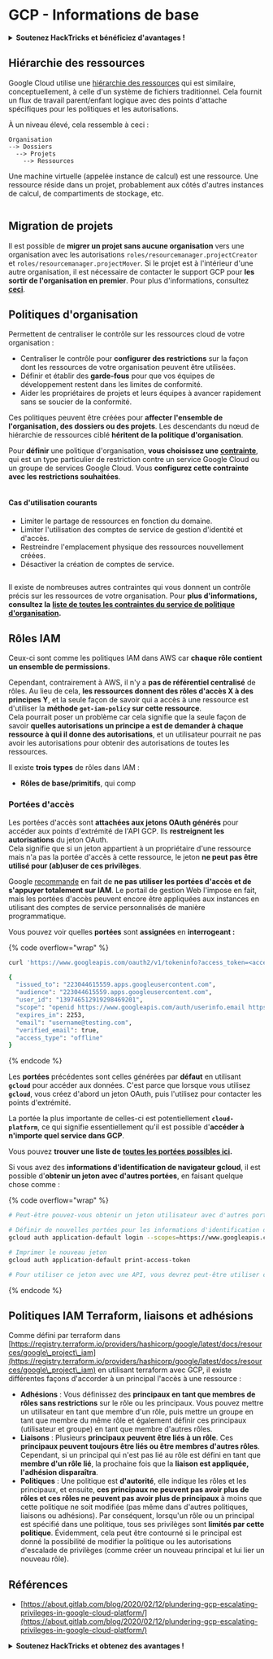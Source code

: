 # GCP - Informations de base

<details>

<summary><strong>Soutenez HackTricks et bénéficiez d'avantages !</strong></summary>

* Si vous souhaitez voir votre **entreprise annoncée dans HackTricks** ou si vous souhaitez accéder à la **dernière version de PEASS ou télécharger HackTricks en PDF**, consultez les [**PLANS D'ABONNEMENT**](https://github.com/sponsors/carlospolop) !
* Obtenez le [**swag officiel PEASS & HackTricks**](https://peass.creator-spring.com)
* Découvrez [**The PEASS Family**](https://opensea.io/collection/the-peass-family), notre collection d'exclusivités [**NFTs**](https://opensea.io/collection/the-peass-family)
* **Rejoignez** 💬 [**le groupe Discord**](https://discord.gg/hRep4RUj7f) ou le [**groupe Telegram**](https://t.me/peass) ou **suivez** moi sur **Twitter** 🐦 [**@carlospolopm**](https://twitter.com/carlospolopm).
* **Partagez vos astuces de piratage en soumettant des PR aux** [**HackTricks**](https://github.com/carlospolop/hacktricks) et [**HackTricks Cloud**](https://github.com/carlospolop/hacktricks-cloud) **dépôts github.**

</details>

## **Hiérarchie des ressources**

Google Cloud utilise une [hiérarchie des ressources](https://cloud.google.com/resource-manager/docs/cloud-platform-resource-hierarchy) qui est similaire, conceptuellement, à celle d'un système de fichiers traditionnel. Cela fournit un flux de travail parent/enfant logique avec des points d'attache spécifiques pour les politiques et les autorisations.

À un niveau élevé, cela ressemble à ceci :

```
Organisation
--> Dossiers
  --> Projets
    --> Ressources
```

Une machine virtuelle (appelée instance de calcul) est une ressource. Une ressource réside dans un projet, probablement aux côtés d'autres instances de calcul, de compartiments de stockage, etc.

<figure><img src="../../.gitbook/assets/image (5) (1).png" alt=""><figcaption></figcaption></figure>

## **Migration de projets**

Il est possible de **migrer un projet sans aucune organisation** vers une organisation avec les autorisations `roles/resourcemanager.projectCreator` et `roles/resourcemanager.projectMover`. Si le projet est à l'intérieur d'une autre organisation, il est nécessaire de contacter le support GCP pour **les sortir de l'organisation en premier**. Pour plus d'informations, consultez [**ceci**](https://medium.com/google-cloud/migrating-a-project-from-one-organization-to-another-gcp-4b37a86dd9e6).

## **Politiques d'organisation**

Permettent de centraliser le contrôle sur les ressources cloud de votre organisation :

* Centraliser le contrôle pour **configurer des restrictions** sur la façon dont les ressources de votre organisation peuvent être utilisées.
* Définir et établir des **garde-fous** pour que vos équipes de développement restent dans les limites de conformité.
* Aider les propriétaires de projets et leurs équipes à avancer rapidement sans se soucier de la conformité.

Ces politiques peuvent être créées pour **affecter l'ensemble de l'organisation, des dossiers ou des projets**. Les descendants du nœud de hiérarchie de ressources ciblé **héritent de la politique d'organisation**.

Pour **définir** une politique d'organisation, **vous choisissez une** [**contrainte**](https://cloud.google.com/resource-manager/docs/organization-policy/overview#constraints), qui est un type particulier de restriction contre un service Google Cloud ou un groupe de services Google Cloud. Vous **configurez cette contrainte avec les restrictions souhaitées**.

<figure><img src="../../.gitbook/assets/image (5) (4).png" alt=""><figcaption></figcaption></figure>

#### Cas d'utilisation courants <a href="#common_use_cases" id="common_use_cases"></a>

* Limiter le partage de ressources en fonction du domaine.
* Limiter l'utilisation des comptes de service de gestion d'identité et d'accès.
* Restreindre l'emplacement physique des ressources nouvellement créées.
* Désactiver la création de comptes de service.

<figure><img src="../../.gitbook/assets/image (83).png" alt=""><figcaption></figcaption></figure>

Il existe de nombreuses autres contraintes qui vous donnent un contrôle précis sur les ressources de votre organisation. Pour **plus d'informations, consultez la** [**liste de toutes les contraintes du service de politique d'organisation**](https://cloud.google.com/resource-manager/docs/organization-policy/org-policy-constraints)**.**

## **Rôles IAM**

Ceux-ci sont comme les politiques IAM dans AWS car **chaque rôle contient un ensemble de permissions**.

Cependant, contrairement à AWS, il n'y a **pas de référentiel centralisé** de rôles. Au lieu de cela, **les ressources donnent des rôles d'accès X à des principes Y**, et la seule façon de savoir qui a accès à une ressource est d'utiliser la **méthode `get-iam-policy` sur cette ressource**.\
Cela pourrait poser un problème car cela signifie que la seule façon de savoir **quelles autorisations un principe a est de demander à chaque ressource à qui il donne des autorisations**, et un utilisateur pourrait ne pas avoir les autorisations pour obtenir des autorisations de toutes les ressources.

Il existe **trois types** de rôles dans IAM :

* **Rôles de base/primitifs**, qui comp
### **Portées d'accès**

Les portées d'accès sont **attachées aux jetons OAuth générés** pour accéder aux points d'extrémité de l'API GCP. Ils **restreignent les autorisations** du jeton OAuth.\
Cela signifie que si un jeton appartient à un propriétaire d'une ressource mais n'a pas la portée d'accès à cette ressource, le jeton **ne peut pas être utilisé pour (ab)user de ces privilèges**.

Google [recommande](https://cloud.google.com/compute/docs/access/service-accounts#service\_account\_permissions) en fait de **ne pas utiliser les portées d'accès et de s'appuyer totalement sur IAM**. Le portail de gestion Web l'impose en fait, mais les portées d'accès peuvent encore être appliquées aux instances en utilisant des comptes de service personnalisés de manière programmatique.

Vous pouvez voir quelles **portées** sont **assignées** en **interrogeant :**

{% code overflow="wrap" %}
```bash
curl 'https://www.googleapis.com/oauth2/v1/tokeninfo?access_token=<access_token>'

{
  "issued_to": "223044615559.apps.googleusercontent.com",
  "audience": "223044615559.apps.googleusercontent.com",
  "user_id": "139746512919298469201",
  "scope": "openid https://www.googleapis.com/auth/userinfo.email https://www.googleapis.com/auth/cloud-platform https://www.googleapis.com/auth/appengine.admin https://www.googleapis.com/auth/sqlservice.login https://www.googleapis.com/auth/compute https://www.googleapis.com/auth/accounts.reauth",
  "expires_in": 2253,
  "email": "username@testing.com",
  "verified_email": true,
  "access_type": "offline"
}
```
{% endcode %}

Les **portées** précédentes sont celles générées par **défaut** en utilisant **`gcloud`** pour accéder aux données. C'est parce que lorsque vous utilisez **`gcloud`**, vous créez d'abord un jeton OAuth, puis l'utilisez pour contacter les points d'extrémité.

La portée la plus importante de celles-ci est potentiellement **`cloud-platform`**, ce qui signifie essentiellement qu'il est possible d'**accéder à n'importe quel service dans GCP**.

Vous pouvez **trouver une liste de** [**toutes les portées possibles ici**](https://developers.google.com/identity/protocols/googlescopes)**.**

Si vous avez des **informations d'identification de navigateur gcloud**, il est possible d'**obtenir un jeton avec d'autres portées**, en faisant quelque chose comme :

{% code overflow="wrap" %}
```bash
# Peut-être pouvez-vous obtenir un jeton utilisateur avec d'autres portées en changeant le tableau de portées de ~/.config/gcloud/credentials.db

# Définir de nouvelles portées pour les informations d'identification des SDK
gcloud auth application-default login --scopes=https://www.googleapis.com/auth/userinfo.email,https://www.googleapis.com/auth/cloud-platform,https://www.googleapis.com/auth/sqlservice.login,https://www.googleapis.com/auth/appengine.admin,https://www.googleapis.com/auth/compute,https://www.googleapis.com/auth/accounts.reauth,https://www.googleapis.com/auth/admin.directory.user,https://www.googleapis.com/auth/admin.directory.group,https://www.googleapis.com/auth/admin.directory.domain

# Imprimer le nouveau jeton 
gcloud auth application-default print-access-token

# Pour utiliser ce jeton avec une API, vous devrez peut-être utiliser curl pour indiquer l'en-tête du projet avec --header "X-Goog-User-Project: <project-name>"
```
{% endcode %}

## **Politiques IAM Terraform, liaisons et adhésions**

Comme défini par terraform dans [https://registry.terraform.io/providers/hashicorp/google/latest/docs/resources/google\_project\_iam](https://registry.terraform.io/providers/hashicorp/google/latest/docs/resources/google\_project\_iam) en utilisant terraform avec GCP, il existe différentes façons d'accorder à un principal l'accès à une ressource :

* **Adhésions** : Vous définissez des **principaux en tant que membres de rôles sans restrictions** sur le rôle ou les principaux. Vous pouvez mettre un utilisateur en tant que membre d'un rôle, puis mettre un groupe en tant que membre du même rôle et également définir ces principaux (utilisateur et groupe) en tant que membre d'autres rôles.
* **Liaisons** : Plusieurs **principaux peuvent être liés à un rôle**. Ces **principaux peuvent toujours être liés ou être membres d'autres rôles**. Cependant, si un principal qui n'est pas lié au rôle est défini en tant que **membre d'un rôle lié**, la prochaine fois que la **liaison est appliquée, l'adhésion disparaîtra**.
* **Politiques** : Une politique est **d'autorité**, elle indique les rôles et les principaux, et ensuite, **ces principaux ne peuvent pas avoir plus de rôles et ces rôles ne peuvent pas avoir plus de principaux** à moins que cette politique ne soit modifiée (pas même dans d'autres politiques, liaisons ou adhésions). Par conséquent, lorsqu'un rôle ou un principal est spécifié dans une politique, tous ses privilèges sont **limités par cette politique**. Évidemment, cela peut être contourné si le principal est donné la possibilité de modifier la politique ou les autorisations d'escalade de privilèges (comme créer un nouveau principal et lui lier un nouveau rôle).

## Références

* [https://about.gitlab.com/blog/2020/02/12/plundering-gcp-escalating-privileges-in-google-cloud-platform/](https://about.gitlab.com/blog/2020/02/12/plundering-gcp-escalating-privileges-in-google-cloud-platform/)

<details>

<summary><strong>Soutenez HackTricks et obtenez des avantages !</strong></summary>

* Si vous voulez voir votre **entreprise annoncée dans HackTricks** ou si vous voulez accéder à la **dernière version de PEASS ou télécharger HackTricks en PDF** Consultez les [**PLANS D'ABONNEMENT**](https://github.com/sponsors/carlospolop)!
* Obtenez le [**swag officiel PEASS & HackTricks**](https://peass.creator-spring.com)
* Découvrez [**The PEASS Family**](https://opensea.io/collection/the-peass-family), notre collection d'[**NFTs**](https://opensea.io/collection/the-peass-family) exclusifs
* **Rejoignez** 💬 [**le groupe Discord**](https://discord.gg/hRep4RUj7f) ou le [**groupe telegram**](https://t.me/peass) ou **suivez** moi sur **Twitter** 🐦 [**@carlospolopm**](https://twitter.com/carlospolopm)**.**
* **Partagez vos astuces de piratage en soumettant des PR aux** [**HackTricks**](https://github.com/carlospolop/hacktricks) et [**HackTricks Cloud**](https://github.com/carlospolop/hacktricks-cloud) github repos.

</details>
